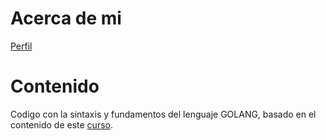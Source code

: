 # Acerca de mi 
[Perfil](https://github.com/pabloMoron/profile)

# Contenido
Codigo con la sintaxis y fundamentos del lenguaje GOLANG, basado en el contenido de este [curso](https://www.udemy.com/course/lenguaje-go).
